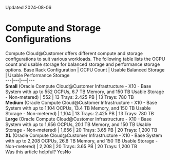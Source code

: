 Updated 2024-08-06
# Compute and Storage Configurations
Compute Cloud@Customer offers different compute and storage configurations to suit various workloads. 
The following table lists the OCPU count and usable storage for balanced storage and performance storage options.
Base Rack Configuration | OCPU Count | Usable Balanced Storage | Usable Performance Storage  
---|---|---|---  
**Small** (Oracle Compute Cloud@Customer Infrastructure - X10 - Base System with up to 552 OCPUs, 6.7 TB Memory, and 150 TB Usable Storage - Non-metered) | 552 |  13 Trays: 2.425 PB |  13 Trays: 780 TB  
**Medium** (Oracle Compute Cloud@Customer Infrastructure - X10 - Base System with up to 1,104 OCPUs, 13.4 TB Memory, and 150 TB Usable Storage - Non-metered) | 1,104 |  13 Trays: 2.425 PB |  13 Trays: 780 TB  
**Large** (Oracle Compute Cloud@Customer Infrastructure - X10 - Base System with up to 1,656 OCPUs, 20.1 TB Memory, and 150 TB Usable Storage - Non-metered) | 1,656 |  20 Trays: 3.65 PB |  20 Trays: 1,200 TB  
**XL** (Oracle Compute Cloud@Customer Infrastructure - X10 - Base System with up to 2,208 OCPUs, 26.8 TB Memory, and 150 TB Usable Storage - Non-metered) | 2,208 |  20 Trays: 3.65 PB |  20 Trays: 1,200 TB  
Was this article helpful?
YesNo

